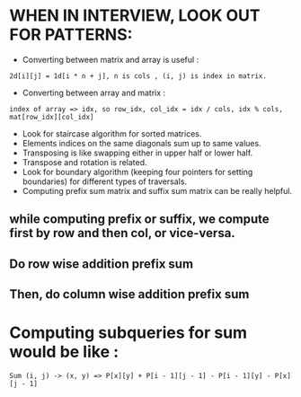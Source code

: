 # WHEN IN INTERVIEW, LOOK OUT FOR PATTERNS:
* Converting between matrix and array is useful :
```
2d[i][j] = 1d[i * n + j], n is cols , (i, j) is index in matrix.
```
* Converting between array and matrix :
```
index of array => idx, so row_idx, col_idx = idx / cols, idx % cols, mat[row_idx][col_idx]
```
* Look for staircase algorithm for sorted matrices.
* Elements indices on the same diagonals sum up to same values.
* Transposing is like swapping either in upper half or lower half.
* Transpose and rotation is related.
* Look for boundary algorithm (keeping four pointers for setting boundaries) for different types of traversals.
* Computing prefix sum matrix and suffix sum matrix can be really helpful.
## while computing prefix or suffix, we compute first by row and then col, or vice-versa.
## Do row wise addition prefix sum
## Then, do column wise addition prefix sum
# Computing subqueries for sum would be like :
```
Sum (i, j) -> (x, y) => P[x][y] + P[i - 1][j - 1] - P[i - 1][y] - P[x][j - 1]
```
